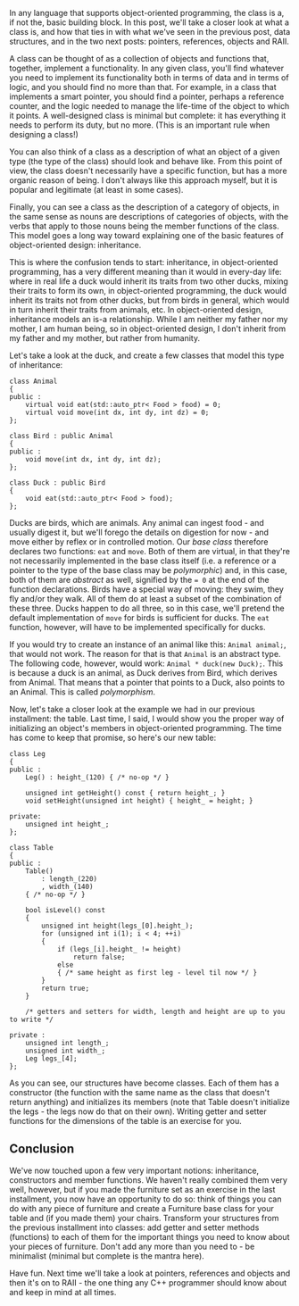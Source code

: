 In any language that supports object-oriented programming, the class is a, if not the, basic building block. In this post, we'll take a closer look at what a class is, and how that ties in with what we've seen in the previous post, data structures, and in the two next posts: pointers, references, objects and RAII.

<!--more-->

A class can be thought of as a collection of objects and functions that, together, implement a functionality. In any given class, you'll find whatever you need to implement its functionality both in terms of data and in terms of logic, and you should find no more than that. For example, in a class that implements a smart pointer, you should find a pointer, perhaps a reference counter, and the logic needed to manage the life-time of the object to which it points. A well-designed class is minimal but complete: it has everything it needs to perform its duty, but no more. (This is an important rule when designing a class!)

You can also think of a class as a description of what an object of a given type (the type of the class) should look and behave like. From this point of view, the class doesn't necessarily have a specific function, but has a more organic reason of being. I don't always like this approach myself, but it is popular and legitimate (at least in some cases).

Finally, you can see a class as the description of a category of objects, in the same sense as nouns are descriptions of categories of objects, with the verbs that apply to those nouns being the member functions of the class. This model goes a long way toward explaining one of the basic features of object-oriented design: inheritance.

This is where the confusion tends to start: inheritance, in object-oriented programming, has a very different meaning than it would in every-day life: where in real life a duck would inherit its traits from two other ducks, mixing their traits to form its own, in object-oriented programming, the duck would inherit its traits not from other ducks, but from birds in general, which would in turn inherit their traits from animals, etc. In object-oriented design, inheritance models an is-a relationship. While I am neither my father nor my mother, I am human being, so in object-oriented design, I don't inherit from my father and my mother, but rather from humanity.

Let's take a look at the duck, and create a few classes that model this type of inheritance:

    class Animal
    {
    public :
        virtual void eat(std::auto_ptr< Food > food) = 0;
        virtual void move(int dx, int dy, int dz) = 0;
    };

    class Bird : public Animal
    {
    public :
        void move(int dx, int dy, int dz);
    };

    class Duck : public Bird
    {
        void eat(std::auto_ptr< Food > food);
    };

Ducks are birds, which are animals. Any animal can ingest food - and usually digest it, but we'll forego the details on digestion for now - and move either by reflex or in controlled motion. Our _base class_ therefore declares two functions: `eat` and `move`. Both of them are virtual, in that they're not necessarily implemented in the base class itself (i.e. a reference or a pointer to the type of the base class may be _polymorphic_) and, in this case, both of them are _abstract_ as well, signified by the `= 0` at the end of the function declarations. Birds have a special way of moving: they swim, they fly and/or they walk. All of them do at least a subset of the combination of these three. Ducks happen to do all three, so in this case, we'll pretend the default implementation of `move` for birds is sufficient for ducks. The `eat` function, however, will have to be implemented specifically for ducks.

If you would try to create an instance of an animal like this: `Animal animal;`, that would not work. The reason for that is that `Animal` is an abstract type. The following code, however, would work: `Animal * duck(new Duck);`. This is because a duck is an animal, as Duck derives from Bird, which derives from Animal. That means that a pointer that points to a Duck, also points to an Animal. This is called _polymorphism_.

Now, let's take a closer look at the example we had in our previous installment: the table. Last time, I said, I would show you the proper way of initializing an object's members in object-oriented programming. The time has come to keep that promise, so here's our new table:

    class Leg
    {
    public :
        Leg() : height_(120) { /* no-op */ }

        unsigned int getHeight() const { return height_; }
        void setHeight(unsigned int height) { height_ = height; }

    private:
        unsigned int height_;
    };

    class Table
    {
    public :
        Table()
            : length_(220)
            , width_(140)
        { /* no-op */ }

        bool isLevel() const
        {
            unsigned int height(legs_[0].height_);
            for (unsigned int i(1); i < 4; ++i)
            {
                if (legs_[i].height_ != height)
                    return false;
                else
                { /* same height as first leg - level til now */ }
            }
            return true;
        }

        /* getters and setters for width, length and height are up to you to write */

    private :
        unsigned int length_;
        unsigned int width_;
        Leg legs_[4];
    };

As you can see, our structures have become classes. Each of them has a constructor (the function with the same name as the class that doesn't return anything) and initializes its members (note that Table doesn't initialize the legs - the legs now do that on their own). Writing getter and setter functions for the dimensions of the table is an exercise for you.

## Conclusion

We've now touched upon a few very important notions: inheritance, constructors and member functions. We haven't really combined them very well, however, but if you made the furniture set as an exercise in the last installment, you now have an opportunity to do so: think of things you can do with any piece of furniture and create a Furniture base class for your table and (if you made them) your chairs. Transform your structures from the previous installment into classes: add getter and setter methods (functions) to each of them for the important things you need to know about your pieces of furniture. Don't add any more than you need to - be minimalist (minimal but complete is the mantra here).

Have fun. Next time we'll take a look at pointers, references and objects and then it's on to RAII - the one thing any C++ programmer should know about and keep in mind at all times.